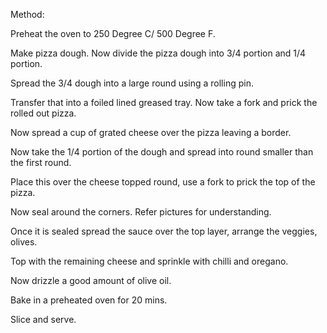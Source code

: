 Method:

Preheat the oven to 250 Degree C/ 500 Degree F.

Make pizza dough. Now divide the pizza dough into 3/4 portion and 1/4 portion.

Spread the 3/4 dough into a large round using a rolling pin.

Transfer that into a foiled lined greased tray. Now take a fork and prick the rolled out pizza.

Now spread a cup of grated cheese over the pizza leaving a border.

Now take the 1/4 portion of the dough and spread into round smaller than the first round. 

Place this over the cheese topped round, use a fork to prick the top of the pizza.

Now seal around the corners. Refer pictures for understanding.

Once it is sealed spread the sauce over the top layer, arrange the veggies, olives.

Top with the remaining cheese and sprinkle with chilli and oregano.

Now drizzle a good amount of olive oil.

Bake in a preheated oven for 20 mins.

Slice and serve.
